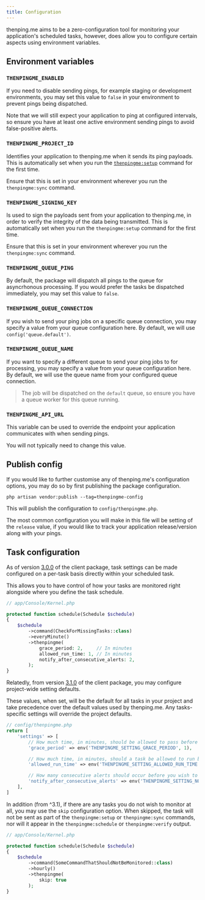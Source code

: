 ```yaml
---
title: Configuration
---
```

thenping.me aims to be a zero-configuration tool for monitoring your application's scheduled tasks, however, does allow you to configure certain aspects using environment variables.

## Environment variables

### `THENPINGME_ENABLED`

If you need to disable sending pings, for example staging or development environments, you may set this value to `false` in your environment to prevent pings being dispatched. 

Note that we will still expect your application to ping at configured intervals, so ensure you have at least one active environment sending pings to avoid false-positive alerts. 

### `THENPINGME_PROJECT_ID`

Identifies your application to thenping.me when it sends its ping payloads. This is automatically set when you run the [`thenpingme:setup`](/docs/installation) command for the first time.

Ensure that this is set in your environment wherever you run the `thenpingme:sync` command.

### `THENPINGME_SIGNING_KEY`

Is used to sign the payloads sent from your application to thenping.me, in order to verify the integrity of the data being transmitted. This is automatically set when you run the `thenpingme:setup` command for the first time.

Ensure that this is set in your environment wherever you run the `thenpingme:sync` command.

### `THENPINGME_QUEUE_PING`

By default, the package will dispatch all pings to the queue for asyncrhonous processing. If you would prefer the tasks be dispatched immediately, you may set this value to `false`.

### `THENPINGME_QUEUE_CONNECTION`

If you wish to send your ping jobs on a specific queue connection, you may specify a value from your queue configuration here. By default, we will use `config('queue.default')`.

### `THENPINGME_QUEUE_NAME`

If you want to specify a different queue to send your ping jobs to for processing, you may specify a value from your queue configuration here. By default, we will use the queue name from your configured queue connection.

> The job will be dispatched on the `default` queue, so ensure you have a queue worker for this queue running.

### `THENPINGME_API_URL`

This variable can be used to override the endpoint your application communicates with when sending pings.

You will not typically need to change this value.

## Publish config

If you would like to further customise any of thenping.me's configuration options, you may do so by first publishing the package configuration.

```
php artisan vendor:publish --tag=thenpingme-config
```

This will publish the configuration to `config/thenpingme.php`.

The most common configuration you will make in this file will be setting of the `release` value, if you would like to track your application release/version along with your pings.


## Task configuration

As of version [3.0.0](https://github.com/thenpingme/thenpingme-laravel/releases/tag/3.0.0) of the client package, task settings can be made configured on a per-task basis directly within your scheduled task.

This allows you to have control of how your tasks are monitored right alongside where you define the task schedule.

```php
// app/Console/Kernel.php

protected function schedule(Schedule $schedule)
{
    $schedule
        ->command(CheckForMissingTasks::class)
        ->everyMinute()
        ->thenpingme(
            grace_period: 2,     // In minutes
            allowed_run_time: 1, // In minutes
            notify_after_consecutive_alerts: 2,
        );
}
```

Relatedly, from version [3.1.0](https://github.com/thenpingme/thenpingme-laravel/releases/tag/3.1.0) of the client package, you may configure project-wide setting defaults.

These values, when set, will be the default for all tasks in your project and take precedence over the default values used by thenping.me. Any tasks-specific settings will override the project defaults.

```php
// config/thenpingme.php
return [
    'settings' => [
        // How much time, in minutes, should be allowed to pass before a task is considered late
        'grace_period' => env('THENPINGME_SETTING_GRACE_PERIOD', 1),

        // How much time, in minutes, should a task be allowed to run before it is considered timed out
        'allowed_run_time' => env('THENPINGME_SETTING_ALLOWED_RUN_TIME', 1),

        // How many consecutive alerts should occur before you wish to be notified
        'notify_after_consecutive_alerts' => env('THENPINGME_SETTING_NOTIFY_AFTER_CONSECUTIVE_ALERTS', 1),
    ],
]
```

In addition (from ^3.1), if there are any tasks you do not wish to monitor at all, you may use the `skip` configuration option. When skipped, the task will not be sent as part of the `thenpingme:setup` or `thenpingme:sync` commands, nor will it appear in the `thenpingme:schedule` or `thenpingme:verify` output.

```php
// app/Console/Kernel.php

protected function schedule(Schedule $schedule)
{
    $schedule
        ->command(SomeCommandThatShouldNotBeMonitored::class)
        ->hourly()
        ->thenpingme(
            skip: true
        );
}
```
